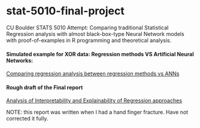 # stat-5010-final-project
CU Boulder STATS 5010
Attempt: Comparing traditional Statistical Regression analysis with almost black-box-type Neural Network models with proof-of-examples in R programming and theoretical analysis.

#### Simulated example for XOR data: Regression methods VS Artificial Neural Networks:

<a href="https://htmlpreview.github.io/?https://github.com/sushmaakoju/stat-5010-final-project/blob/main/regression_simulated_data.html">Comparing regression analysis between regression methods vs ANNs</a>

#### Rough draft of the Final report
<a href="https://github.com/sushmaakoju/stat-5010-final-project/blob/main/sushma-akoju-Interpretability_explainability.pdf">Analysis of Interpretability and Explainability of Regression
approaches</a>

NOTE: this report was written when I had a hand finger fracture. Have not corrected it fully.
